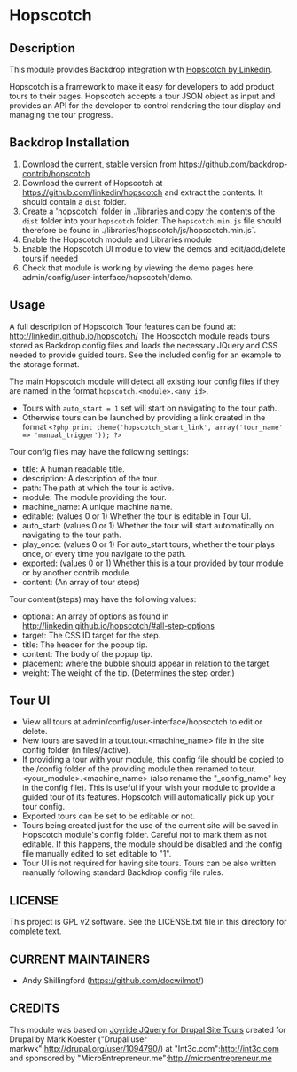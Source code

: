 Hopscotch
=======

Description
-----------

This module provides Backdrop integration with [Hopscotch by Linkedin](http://linkedin.github.io/hopscotch/).

Hopscotch is a framework to make it easy for developers to add product tours to 
their pages. Hopscotch accepts a tour JSON object as input and provides an API 
for the developer to control rendering the tour display and managing the tour 
progress.


Backdrop Installation
---------------------

1. Download the current, stable version from https://github.com/backdrop-contrib/hopscotch
2. Download the current of Hopscotch at https://github.com/linkedin/hopscotch 
  and extract the contents. It should contain a `dist` folder.
3. Create a 'hopscotch' folder in ./libraries and copy the contents of the 
  `dist` folder into your `hopscotch` folder. The `hopscotch.min.js` file 
  should therefore be found in ./libraries/hopscotch/js/hopscotch.min.js`.
4. Enable the Hopscotch module and Libraries module
5. Enable the Hopscotch UI module to view the demos and edit/add/delete tours 
if needed
6. Check that module is working by viewing the demo pages here: admin/config/user-interface/hopscotch/demo.

Usage
-----

A full description of Hopscotch Tour features can be found at: 
http://linkedin.github.io/hopscotch/
The Hopscotch module reads tours stored as Backdrop config files and loads the 
necessary JQuery and CSS needed to provide guided tours. See the included config
for an example to the storage format.

The main Hopscotch module will detect all existing tour config files if they are
named in the format `hopscotch.<module>.<any_id>`. 

- Tours with `auto_start = 1` set will start on navigating to the tour path.
- Otherwise tours can be launched by providing a link created in the format
`<?php print theme('hopscotch_start_link', array('tour_name' => 'manual_trigger')); ?>`

Tour config files may have the following settings:
- title: A human readable title.
- description: A description of the tour.
- path: The path at which the tour is active.
- module: The module providing the tour.
- machine_name: A unique machine name.
- editable: (values 0 or 1) Whether the tour is editable in Tour UI.
- auto_start: (values 0 or 1) Whether the tour will start automatically on 
navigating to the 
  tour path.
- play_once: (values 0 or 1) For auto_start tours, whether the tour plays once,
  or every time you navigate to the path.
- exported: (values 0 or 1) Whether this is a tour provided by tour module or
  by another contrib module.
- content: (An array of tour steps)

Tour content(steps) may have the following values:
- optional: An array of options as found in http://linkedin.github.io/hopscotch/#all-step-options
- target: The CSS ID target for the step.
- title: The header for the popup tip.
- content: The body of the popup tip. 
- placement: where the bubble should appear in relation to the target.
- weight: The weight of the tip. (Determines the step order.)

Tour UI
-------
- View all tours at admin/config/user-interface/hopscotch to edit or delete.
- New tours are saved in a tour.tour.<machine_name> file in the site config 
folder (in files//active).
- If providing a tour with your module, this config file should be copied to 
the /config folder of the providing module then renamed to 
tour.<your_module>.<machine_name> (also rename the "_config_name" key in the 
config file).
This is useful if your wish your module to provide a guided tour of its 
features. Hopscotch will automatically pick up your tour config.
- Exported tours can be set to be editable or not.
- Tours being created just for the use of the current site will be saved in 
Hopscotch module's config folder. Careful not to mark them as not editable. If 
this happens, the module should be disabled and the config file manually edited 
to set editable to "1".
- Tour UI is not required for having site tours. Tours can be also written 
manually following standard Backdrop config file rules.

LICENSE
---------------    

This project is GPL v2 software. See the LICENSE.txt file in this directory 
for complete text.

CURRENT MAINTAINERS
---------------    

- Andy Shillingford (https://github.com/docwilmot/)

CREDITS   
--------------- 

This module was based on [Joyride JQuery for Drupal Site Tours](https://www.drupal.org/project/joyride) created for Drupal by Mark Koester 
("Drupal user markwk":http://drupal.org/user/1094790/) 
at "Int3c.com":http://int3c.com and 
sponsored by "MicroEntrepreneur.me":http://microentrepreneur.me 